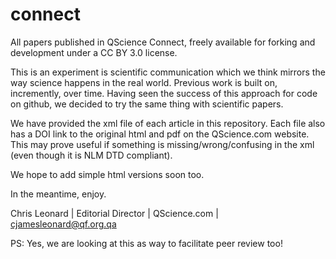 connect
=======

All papers published in QScience Connect, freely available for forking and development under a CC BY 3.0 license.

This is an experiment is scientific communication which we think mirrors the way science happens in the real world.
Previous work is built on, incremently, over time. Having seen the success of this approach for code on github, we decided to try the same thing with scientific papers.

We have provided the xml file of each article in this repository. Each file also has a DOI link to the original html and pdf on the QScience.com website. This may prove useful if something is missing/wrong/confusing in the xml (even though it is NLM DTD compliant).

We hope to add simple html versions soon too.

In the meantime, enjoy.

Chris Leonard | Editorial Director | QScience.com | cjamesleonard@qf.org.qa

PS: Yes, we are looking at this as way to facilitate peer review too!
